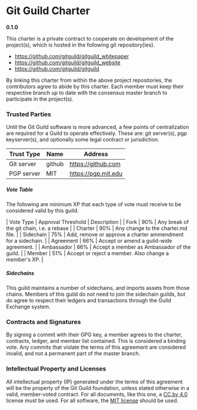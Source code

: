 # Git Guild Charter

__0.1.0__

This charter is a private contract to cooperate on development of the project(s), which is hosted in the following git repository(ies).

 + https://github.com/gitguild/gitguild_whitepaper
 + https://github.com/gitguild/gitguild_website
 + https://github.com/gitguild/gitguild

By linking this charter from within the above project repositories, the contributors agree to abide by this charter. Each member must keep their respective branch up to date with the consensus master branch to participate in the project(s).

### Trusted Parties

Until the Git Guild software is more advanced, a few points of centralization are required for a Guild to operate effectively. These are: git server(s), pgp keyserver(s), and optionally some legal contract or jurisdiction.

| Trust Type | Name | Address |
|------------|------|---------|
| Git server | github | https://github.com |
| PGP server | MIT | https://pgp.mit.edu |

##### Vote Table

The following are minimum XP that each type of vote must receive to be considered valid by this guild.

| Vote Type     | Approval Threshold | Description |
| Fork          | 90%               | Any break of the git chain, i.e. a rebase     |
| Charter       | 90%               | Any change to the charter.md file.            |
| Sidechain     | 75%               | Add, remove or approve a charter ammendment for a sidechain. |
| Agreement     | 66%               | Accept or amend a guild-wide agreement.                |
| Ambassador    | 66%                | Accept a member as Ambassador of the guild.   |
| Member        | 51%               | Accept or reject a member. Also change a member's XP. |

##### Sidechains

This guild maintains a number of sidechains, and imports assets from those chains. Members of this guild do not need to join the sidechain guilds, but do agree to respect their ledgers and transactions through the Guild Exchange system.

### Contracts and Signatures

By signing a commit with their GPG key, a member agrees to the charter, contracts, ledger, and member list contained. This is considered a binding vote. Any commits that violate the terms of this agreement are considered invalid, and not a permanent part of the master branch.

### Intellectual Property and Licenses

All intellectual property (IP) generated under the terms of this agreement will be the property of the Git Guild foundation, unless stated otherwise in a valid, member-voted contract. For all documents, like this one, a [CC by 4.0](https://creativecommons.org/licenses/by/4.0) license must be used. For all software, the [MIT license](http://opensource.org/licenses/MIT) should be used.
